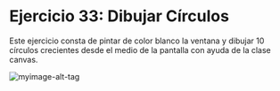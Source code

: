 # Ejercicio 33: Dibujar Círculos 
Este ejercicio consta de pintar de color blanco la ventana y dibujar 10 círculos crecientes desde el medio de la pantalla con ayuda de la clase canvas.

 ![myimage-alt-tag](https://github.com/wendysoto/Ejercicios_Android/blob/master/capturas/5.1.jpeg) 







